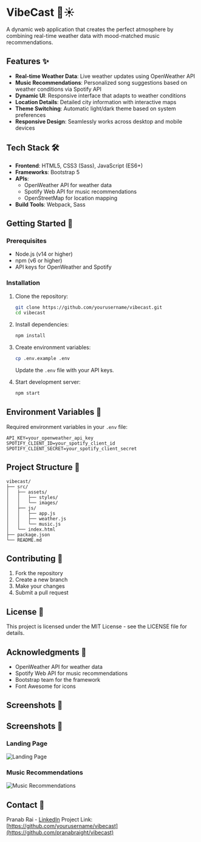# VibeCast 🎵☀️

A dynamic web application that creates the perfect atmosphere by combining real-time weather data with mood-matched music recommendations.

## Features ✨

- **Real-time Weather Data**: Live weather updates using OpenWeather API
- **Music Recommendations**: Personalized song suggestions based on weather conditions via Spotify API
- **Dynamic UI**: Responsive interface that adapts to weather conditions
- **Location Details**: Detailed city information with interactive maps
- **Theme Switching**: Automatic light/dark theme based on system preferences
- **Responsive Design**: Seamlessly works across desktop and mobile devices

## Tech Stack 🛠️

- **Frontend**: HTML5, CSS3 (Sass), JavaScript (ES6+)
- **Frameworks**: Bootstrap 5
- **APIs**:
  - OpenWeather API for weather data
  - Spotify Web API for music recommendations
  - OpenStreetMap for location mapping
- **Build Tools**: Webpack, Sass

## Getting Started 🚀

### Prerequisites

- Node.js (v14 or higher)
- npm (v6 or higher)
- API keys for OpenWeather and Spotify

### Installation

1. Clone the repository:
   ```bash
   git clone https://github.com/yourusername/vibecast.git
   cd vibecast
   ```

2. Install dependencies:
   ```bash
   npm install
   ```

3. Create environment variables:
   ```bash
   cp .env.example .env
   ```
   Update the `.env` file with your API keys.

4. Start development server:
   ```bash
   npm start
   ```

## Environment Variables 🔑

Required environment variables in your `.env` file:

```env
API_KEY=your_openweather_api_key
SPOTIFY_CLIENT_ID=your_spotify_client_id
SPOTIFY_CLIENT_SECRET=your_spotify_client_secret
```

## Project Structure 📁

```
vibecast/
├── src/
│   ├── assets/
│   │   ├── styles/
│   │   └── images/
│   ├── js/
│   │   ├── app.js
│   │   ├── weather.js
│   │   └── music.js
│   └── index.html
├── package.json
└── README.md
```

## Contributing 🤝

1. Fork the repository
2. Create a new branch
3. Make your changes
4. Submit a pull request

## License 📄

This project is licensed under the MIT License - see the LICENSE file for details.

## Acknowledgments 🙏

- OpenWeather API for weather data
- Spotify Web API for music recommendations
- Bootstrap team for the framework
- Font Awesome for icons

## Screenshots 📸
## Screenshots 📸

### Landing Page
![Landing Page](./assets/images/landing.png)

### Music Recommendations
![Music Recommendations](./assets/images/recommendations.png)

## Contact 📧

Pranab Rai - [LinkedIn](https://linkedin.com/in/pranabrai)
Project Link: [https://github.com/yourusername/vibecast](https://github.com/pranabraight/vibecast)